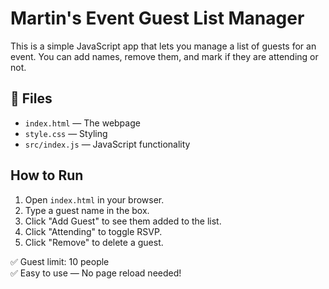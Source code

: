 #  Martin's Event Guest List Manager

This is a simple JavaScript app that lets you manage a list of guests for an event. You can add names, remove them, and mark if they are attending or not.

## 📁 Files

- `index.html` — The webpage
- `style.css` — Styling
- `src/index.js` — JavaScript functionality

## How to Run

1. Open `index.html` in your browser.
2. Type a guest name in the box.
3. Click \"Add Guest\" to see them added to the list.
4. Click \"Attending\" to toggle RSVP.
5. Click \"Remove\" to delete a guest.

✅ Guest limit: 10 people  
✅ Easy to use — No page reload needed!



